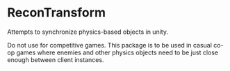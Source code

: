 # ReconTransform

Attempts to synchronize physics-based objects in unity.

Do not use for competitive games. This package is to be used in casual co-op games where enemies and other physics objects need to be just close enough between client instances.


